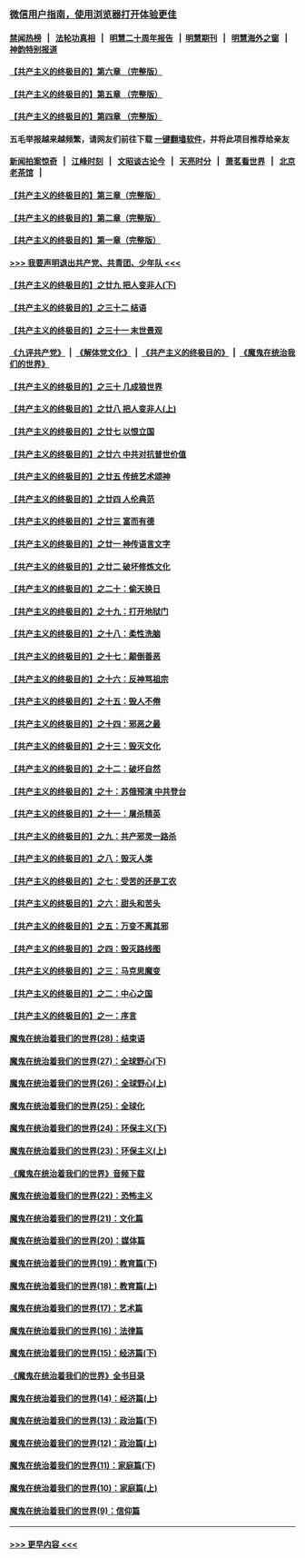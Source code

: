### [微信用户指南，使用浏览器打开体验更佳](https://github.com/gfw-breaker/banned-news1/blob/master/indexes/wechat-guide.md?t=0)
#### [禁闻热榜](热点新闻.md?t=0)  &nbsp;&nbsp;|&nbsp;&nbsp; [法轮功真相](https://github.com/gfw-breaker/truth/blob/master/README.md?t=0) &nbsp;&nbsp;|&nbsp;&nbsp; [明慧二十周年报告](https://github.com/gfw-breaker/mh-reports/blob/master/README.md?t=0) &nbsp;&nbsp;|&nbsp;&nbsp;[明慧期刊](https://github.com/gfw-breaker/mh-qikan) &nbsp;&nbsp;|&nbsp;&nbsp; [明慧海外之窗](https://github.com/gfw-breaker/mh-news/blob/master/README.md?t=0) &nbsp;&nbsp;|&nbsp;&nbsp; [神韵特别报道](https://github.com/gfw-breaker/mh-news/blob/master/shenyun.md?t=0)
#### [【共产主义的终极目的】第六章 （完整版）](../pages/nsc422/n11428913.md?t=02141602) 
#### [【共产主义的终极目的】第五章 （完整版）](../pages/nsc422/n11428912.md?t=02141602) 
#### [【共产主义的终极目的】第四章 （完整版）](../pages/nsc422/n11428907.md?t=02141602) 
#### 五毛举报越来越频繁，请网友们前往下载 [一键翻墙软件](https://github.com/gfw-breaker/ssr-accounts)，并将此项目推荐给亲友
#### [新闻拍案惊奇](https://github.com/gfw-breaker/banned-news1/blob/master/pages/link4.md) &nbsp;&nbsp;|&nbsp;&nbsp; [江峰时刻](https://github.com/gfw-breaker/banned-news1/blob/master/pages/link4.md) &nbsp;&nbsp;|&nbsp;&nbsp; [文昭谈古论今](https://github.com/gfw-breaker/banned-news1/blob/master/pages/link4.md) &nbsp;&nbsp;|&nbsp;&nbsp; [天亮时分](https://github.com/gfw-breaker/banned-news1/blob/master/pages/link4.md) &nbsp;&nbsp;|&nbsp;&nbsp; [萧茗看世界](https://github.com/gfw-breaker/banned-news1/blob/master/pages/link4.md) &nbsp;&nbsp;|&nbsp;&nbsp; [北京老茶馆](https://github.com/gfw-breaker/banned-news1/blob/master/pages/link4.md) &nbsp;&nbsp;|&nbsp;&nbsp; 
#### [【共产主义的终极目的】第三章（完整版）](../pages/nsc422/n11428848.md?t=02141602) 
#### [【共产主义的终极目的】第二章（完整版）](../pages/nsc422/n11428831.md?t=02141602) 
#### [【共产主义的终极目的】第一章（完整版）](../pages/nsc422/n11417651.md?t=02141602) 
#### [>>> 我要声明退出共产党、共青团、少年队 <<<](https://github.com/begood0513/goodnews/blob/master/quit/letter.md) 
#### [【共产主义的终极目的】之廿九 把人变非人(下)](../pages/nsc422/n11344140.md?t=02141602) 
#### [【共产主义的终极目的】之三十二 结语](../pages/nsc422/n11360535.md?t=02141602) 
#### [【共产主义的终极目的】之三十一 末世景观](../pages/nsc422/n11351129.md?t=02141602) 
#### [《九评共产党》](https://github.com/begood0513/9ping.md/blob/master/README.md) &nbsp;|&nbsp; [《解体党文化》](../../../../jtdwh.md/blob/master/README.md)  &nbsp;|&nbsp; [《共产主义的终极目的》](../../../../gczydzjmd.md/blob/master/README.md) &nbsp;|&nbsp; [《魔鬼在统治我们的世界》](../../../../mgztzwmdsj.md/blob/master/README.md) 
#### [【共产主义的终极目的】之三十 几成狼世界](../pages/nsc422/n11348280.md?t=02141602) 
#### [【共产主义的终极目的】之廿八 把人变非人(上)](../pages/nsc422/n11340492.md?t=02141602) 
#### [【共产主义的终极目的】之廿七 以恨立国](../pages/nsc422/n11336944.md?t=02141602) 
#### [【共产主义的终极目的】之廿六 中共对抗普世价值](../pages/nsc422/n11324785.md?t=02141602) 
#### [【共产主义的终极目的】之廿五 传统艺术颂神](../pages/nsc422/n11296396.md?t=02141602) 
#### [【共产主义的终极目的】之廿四 人伦典范](../pages/nsc422/n11296397.md?t=02141602) 
#### [【共产主义的终极目的】之廿三 富而有德](../pages/nsc422/n11283598.md?t=02141602) 
#### [【共产主义的终极目的】之廿一 神传语言文字](../pages/nsc422/n11263265.md?t=02141602) 
#### [【共产主义的终极目的】之廿二 破坏修炼文化](../pages/nsc422/n11245728.md?t=02141602) 
#### [【共产主义的终极目的】之二十：偷天换日](../pages/nsc422/n11238846.md?t=02141602) 
#### [【共产主义的终极目的】之十九：打开地狱门](../pages/nsc422/n11206376.md?t=02141602) 
#### [【共产主义的终极目的】之十八：柔性洗脑](../pages/nsc422/n11199994.md?t=02141602) 
#### [【共产主义的终极目的】之十七：颠倒善恶](../pages/nsc422/n11179782.md?t=02141602) 
#### [【共产主义的终极目的】之十六：反神骂祖宗](../pages/nsc422/n11166798.md?t=02141602) 
#### [【共产主义的终极目的】之十五：毁人不倦](../pages/nsc422/n11166792.md?t=02141602) 
#### [【共产主义的终极目的】之十四：邪恶之最](../pages/nsc422/n11150249.md?t=02141602) 
#### [【共产主义的终极目的】之十三：毁灭文化](../pages/nsc422/n11135227.md?t=02141602) 
#### [【共产主义的终极目的】之十二：破坏自然](../pages/nsc422/n11135214.md?t=02141602) 
#### [【共产主义的终极目的】之十：苏俄预演 中共登台](../pages/nsc422/n11118424.md?t=02141602) 
#### [【共产主义的终极目的】之十一：屠杀精英](../pages/nsc422/n11118442.md?t=02141602) 
#### [【共产主义的终极目的】之九：共产邪灵一路杀](../pages/nsc422/n11114139.md?t=02141602) 
#### [【共产主义的终极目的】之八：毁灭人类](../pages/nsc422/n11108503.md?t=02141602) 
#### [【共产主义的终极目的】之七：受苦的还是工农](../pages/nsc422/n11101809.md?t=02141602) 
#### [【共产主义的终极目的】之六：甜头和苦头](../pages/nsc422/n11096971.md?t=02141602) 
#### [【共产主义的终极目的】之五：万变不离其邪](../pages/nsc422/n11091285.md?t=02141602) 
#### [【共产主义的终极目的】之四：毁灭路线图](../pages/nsc422/n11086284.md?t=02141602) 
#### [【共产主义的终极目的】之三：马克思魔变](../pages/nsc422/n11061941.md?t=02141602) 
#### [【共产主义的终极目的】之二：中心之国](../pages/nsc422/n11047728.md?t=02141602) 
#### [【共产主义的终极目的】之一：序言](../pages/nsc422/n11086077.md?t=02141602) 
#### [魔鬼在统治着我们的世界(28)：结束语](../pages/nsc422/n10936246.md?t=02141602) 
#### [魔鬼在统治着我们的世界(27)：全球野心(下)](../pages/nsc422/n10928319.md?t=02141602) 
#### [魔鬼在统治着我们的世界(26)：全球野心(上)](../pages/nsc422/n10900318.md?t=02141602) 
#### [魔鬼在统治着我们的世界(25)：全球化](../pages/nsc422/n10788205.md?t=02141602) 
#### [魔鬼在统治着我们的世界(24)：环保主义(下)](../pages/nsc422/n10695307.md?t=02141602) 
#### [魔鬼在统治着我们的世界(23)：环保主义(上)](../pages/nsc422/n10688613.md?t=02141602) 
#### [《魔鬼在统治着我们的世界》音频下载](../pages/nsc422/n10635553.md?t=02141602) 
#### [魔鬼在统治着我们的世界(22)：恐怖主义](../pages/nsc422/n10614727.md?t=02141602) 
#### [魔鬼在统治着我们的世界(21)：文化篇](../pages/nsc422/n10597706.md?t=02141602) 
#### [魔鬼在统治着我们的世界(20)：媒体篇](../pages/nsc422/n10586579.md?t=02141602) 
#### [魔鬼在统治着我们的世界(19)：教育篇(下)](../pages/nsc422/n10564808.md?t=02141602) 
#### [魔鬼在统治着我们的世界(18)：教育篇(上)](../pages/nsc422/n10526970.md?t=02141602) 
#### [魔鬼在统治着我们的世界(17)：艺术篇](../pages/nsc422/n10499093.md?t=02141602) 
#### [魔鬼在统治着我们的世界(16)：法律篇](../pages/nsc422/n10485969.md?t=02141602) 
#### [魔鬼在统治着我们的世界(15)：经济篇(下)](../pages/nsc422/n10469975.md?t=02141602) 
#### [《魔鬼在统治着我们的世界》全书目录](../pages/nsc422/n10464261.md?t=02141602) 
#### [魔鬼在统治着我们的世界(14)：经济篇(上)](../pages/nsc422/n10457370.md?t=02141602) 
#### [魔鬼在统治着我们的世界(13)：政治篇(下)](../pages/nsc422/n10448270.md?t=02141602) 
#### [魔鬼在统治着我们的世界(12)：政治篇(上)](../pages/nsc422/n10444576.md?t=02141602) 
#### [魔鬼在统治着我们的世界(11)：家庭篇(下)](../pages/nsc422/n10440961.md?t=02141602) 
#### [魔鬼在统治着我们的世界(10)：家庭篇(上)](../pages/nsc422/n10435448.md?t=02141602) 
#### [魔鬼在统治着我们的世界(9)：信仰篇](../pages/nsc422/n10432159.md?t=02141602) 

----
#### [ >>> 更早内容 <<< ](../indexes/nsc422-earlier.md)
